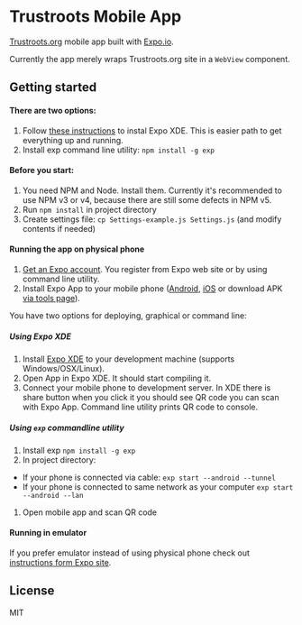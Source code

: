 # Trustroots Mobile App

[Trustroots.org](https://www.trustroots.org) mobile app built with [Expo.io](https://expo.io).

Currently the app merely wraps Trustroots.org site in a `WebView` component.

Getting started
---------------

#### There are two options:
1. Follow [these instructions](https://docs.expo.io/versions/introduction/installation.html) to instal Expo XDE. This is easier path to get everything up and running.
2. Install exp command line utility: `npm install -g exp`

#### Before you start:
1. You need NPM and Node. Install them. Currently it's recommended to use NPM v3 or v4, because there are still some defects in NPM v5.
1. Run `npm install` in project directory
1. Create settings file: `cp Settings-example.js Settings.js` (and modify contents if needed)

#### Running the app on physical phone

1. [Get an Expo account](https://expo.io/signup). You register from Expo web site or by using command line utility.
1. Install Expo App to your mobile phone ([Android](https://play.google.com/store/apps/details?id=host.exp.exponent), [iOS](https://itunes.apple.com/app/apple-store/id982107779) or download APK [via tools page](https://expo.io/tools)).

You have two options for deploying, graphical or command line:

##### Using Expo XDE
1. Install [Expo XDE](https://expo.io/tools) to your development machine (supports Windows/OSX/Linux).
1. Open App in Expo XDE. It should start compiling it.
1. Connect your mobile phone to development server. In XDE there is share button when you click it you should see QR code you can scan with Expo App. Command line utility prints QR code to console.

##### Using `exp` commandline utility
1. Install exp `npm install -g exp`
1. In project directory:
  - If your phone is connected via cable: `exp start --android --tunnel`
  - If your phone is connected to same network as your computer `exp start --android --lan`
1. Open mobile app and scan QR code

#### Running in emulator
If you prefer emulator instead of using physical phone check out [instructions form Expo site](https://docs.expo.io/versions/introduction/installation.html).

## License
MIT
